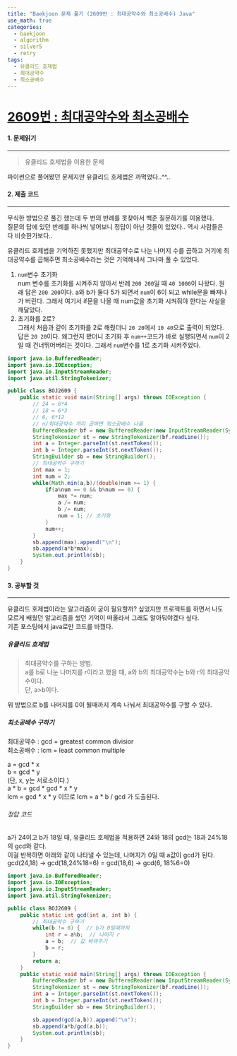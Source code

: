 ```yaml
---
title: "Baekjoon 문제 풀기 (2609번 : 최대공약수와 최소공배수) Java"
use_math: true
categories:
  - baekjoon
  - algorithm
  - silver5
  - retry
tags:
  - 유클리드 호제법
  - 최대공약수
  - 최소공배수
---
```



# [2609번 : 최대공약수와 최소공배수](https://www.acmicpc.net/problem/2609)



#### 1. 문제읽기
---

> 유클리드 호제법을 이용한 문제  

파이썬으로 풀어봤던 문제지만 유클리드 호제법은 까먹었다..^^..  


#### 2. 제출 코드 
---

무식한 방법으로 풀긴 했는데 두 번의 반례를 못찾아서 백준 질문하기를 이용했다.  
질문의 답에 있던 반례를 하나씩 넣어보니 정답이 아닌 것들이 있었다.. 역시 사람들은 다 비슷한가보다..  



유클리드 호제법을 기억하진 못했지만 최대공약수로 나눈 나머지 수를 곱하고 거기에 최대공약수를 곱해주면 최소공배수라는 것은 기억해내서 그나마 풀 수 있었다.  

1. `num`변수 초기화  
	num 변수를 초기화를 시켜주지 않아서 반례 `200 200`일 때 `40 1000`이 나왔다. 원래 답은 `200 200`이다. a와 b가 둘다 5가 되면서 `num`이 6이 되고 while문을 빠져나가 버린다. 그래서 여기서 if문을 나올 때 num값을 초기화 시켜줘야 한다는 사실을 깨달았다.  
2. 초기화를 2로?  
	그래서 처음과 같이 초기화를 2로 해줬더니 `20 20`에서 `10 40`으로 출력이 되었다. 답은 `20 20`이다. 왜그런지 봤더니 초기화 후 `num++`코드가 바로 실행되면서 `num`이 2일 때 건너뛰어버리는 것이다. 그래서 `num`변수를 1로 초기화 시켜주었다.  


```java
import java.io.BufferedReader;
import java.io.IOException;
import java.io.InputStreamReader;
import java.util.StringTokenizer;

public class BOJ2609 {
    public static void main(String[] args) throws IOException {
        // 24 = 6*4
        // 18 = 6*3
        // 6, 6*12
        // n/최대공약수 끼리 곱하면 최소공배수 나옴
        BufferedReader bf = new BufferedReader(new InputStreamReader(System.in));
        StringTokenizer st = new StringTokenizer(bf.readLine());
        int a = Integer.parseInt(st.nextToken());
        int b = Integer.parseInt(st.nextToken());
        StringBuilder sb = new StringBuilder();
        // 최대공약수 구하기
        int max = 1;
        int num = 2;
        while(Math.min(a,b)/(double)num >= 1) {
            if(a%num == 0 && b%num == 0) {
                max *= num;
                a /= num;
                b /= num;
                num = 1; // 초기화
            }
            num++;
        }
        sb.append(max).append("\n");
        sb.append(a*b*max);
        System.out.println(sb);
    }
}

```




#### 3. 공부할 것
---

유클리드 호제법이라는 알고리즘이 굳이 필요할까? 싶었지만 프로젝트를 하면서 나도 모르게 배웠던 알고리즘을 썼던 기억이 떠올라서 그래도 알아둬야겠다 싶다.  
기존 포스팅에서 java로만 코드를 바꿨다.  

##### 유클리드 호제법

> 최대공약수를 구하는 방법.  
> a를 b로 나눈 나머지를 r이라고 했을 때, a와 b의 최대공약수는 b와 r의 최대공약수이다.  
> 단, a>b이다.  

위 방법으로 b를 나머지를 0이 될때까지 계속 나눠서 최대공약수를 구할 수 있다.  

##### 최소공배수 구하기

최대공약수 : gcd = greatest common divisior  
최소공배수 : lcm = least common multiple  

a = gcd * x  
b = gcd * y  
(단, x, y는 서로소이다.)  
a * b = gcd * gcd * x * y  
lcm = gcd * x * y 이므로 lcm = a * b / gcd 가 도출된다.  


###### 정답 코드

a가 24이고 b가 18일 때, 유클리드 호제법을 적용하면 24와 18의 gcd는 18과 24%18의 gcd와 같다.  
이걸 반복하면 아래와 같이 나타낼 수 있는데, 나머지가 0일 때 a값이 gcd가 된다.  
gcd(24,18) -> gcd(18,24%18=6) = gcd(18,6) -> gcd(6, 18%6=0)   


```java
import java.io.BufferedReader;
import java.io.IOException;
import java.io.InputStreamReader;
import java.util.StringTokenizer;

public class BOJ2609 {
    public static int gcd(int a, int b) {
        // 최대공약수 구하기
        while(b != 0) {  // b가 0일때까지
            int r = a%b;  // 나머지 r
            a = b;  // 값 바꿔주기
            b = r;
        }
        return a;
    }
    public static void main(String[] args) throws IOException {
        BufferedReader bf = new BufferedReader(new InputStreamReader(System.in));
        StringTokenizer st = new StringTokenizer(bf.readLine());
        int a = Integer.parseInt(st.nextToken());
        int b = Integer.parseInt(st.nextToken());
        StringBuilder sb = new StringBuilder();

        sb.append(gcd(a,b)).append("\n");
        sb.append(a*b/gcd(a,b));
        System.out.println(sb);
    }
}

```
